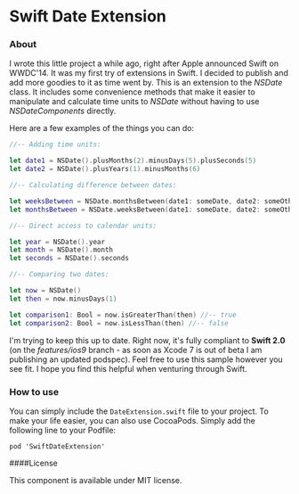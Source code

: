 Swift Date Extension
=====================

### About

I wrote this little project a while ago, right after Apple announced Swift on WWDC'14. It was my first try of extensions in Swift. I decided to publish and add more goodies to it as time went by. This is an extension to the *NSDate* class. It includes some convenience methods that make it easier to manipulate and calculate time units to *NSDate* without having to use *NSDateComponents* directly.

Here are a few examples of the things you can do:

```swift
//-- Adding time units:

let date1 = NSDate().plusMonths(2).minusDays(5).plusSeconds(5)
let date2 = NSDate().plusYears(1).minusMonths(6)

//-- Calculating difference between dates:

let weeksBetween = NSDate.monthsBetween(date1: someDate, date2: someOtherDate)
let monthsBetween = NSDate.weeksBetween(date1: someDate, date2: someOtherDate)

//-- Direct access to calendar units:

let year = NSDate().year
let month = NSDate().month
let seconds = NSDate().seconds

//-- Comparing two dates:

let now = NSDate()
let then = now.minusDays(1)

let comparison1: Bool = now.isGreaterThan(then) //-- true
let comparison2: Bool = now.isLessThan(then) //-- false

```

I'm trying to keep this up to date. Right now, it's fully compliant to **Swift 2.0** (on the *features/ios9* branch - as soon as Xcode 7 is out of beta I am publishing an updated podspec). Feel free to use this sample however you see fit. I hope you find this helpful when venturing through Swift. 

### How to use

You can simply include the ``DateExtension.swift`` file to your project. To make your life easier, you can also use CocoaPods. Simply add the following line to your Podfile:

```
pod 'SwiftDateExtension'
```

####License

This component is available under MIT license.
